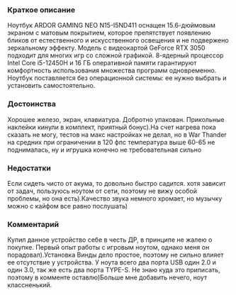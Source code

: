 ### **Краткое описание**
Ноутбук ARDOR GAMING NEO N15-I5ND411 оснащен 15.6-дюймовым экраном с матовым покрытием, которое препятствует появлению бликов от естественного и искусственного освещения и не подвержено зеркальному эффекту. Модель с видеокартой GeForce RTX 3050 подходит для многих игр со сложной графикой. 8-ядерный процессор Intel Core i5-12450H и 16 ГБ оперативной памяти гарантируют комфортность использования множества программ одновременно. Ноутбук поставляется без операционной системы: ее нужно выбрать и установить самостоятельно.

### **Достоинства**
Хорошее железо, экран, клавиатура. Добротно упакован. Прикольные наклейки кинули в комплект, приятный бонус).На счет нагрева пока сказать не могу, тестов на макс настройках не делал, но в War Thander на средних при ограничении в 120 фпс температура выше 60-65 не поднималась, ну и игрушка конечно не требовательная сильно

### **Недостатки**
Если сидеть чисто от акума, то довольно быстро садится. хотя зависит от задач, пользуюсь ноутом от сети, поэтому не вижу особой проблемы, но она есть).Качество звука немного хромает, но музычку можно с кайфом все равно послушать)

### **Комментарий**
Купил данное устройство себе в честь ДР, в принципе не жалею о покупке. Первый опыт работы с игровым ноутом, однако меня он порадовал).Установка Винды дело простое, поэтому не сильно влияет ее отсутствие у устройства. У ноута всего два порта USB один 2.0 и один 3.0, так же есть два порта TYPE-S. Не знаю куда это приписать, поэтому в комменте оставлю)Больше мне добавить нечего, ноут классненький.
